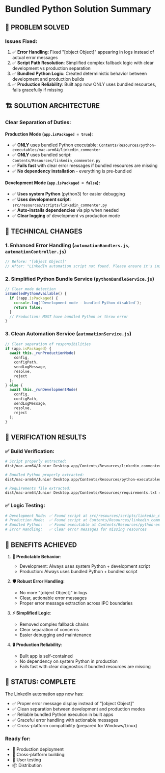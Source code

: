 # Bundled Python Solution Summary

## 🎯 **PROBLEM SOLVED**

### Issues Fixed:

1. ✅ **Error Handling**: Fixed "[object Object]" appearing in logs instead of actual error messages
2. ✅ **Script Path Resolution**: Simplified complex fallback logic with clear development vs production separation
3. ✅ **Bundled Python Logic**: Created deterministic behavior between development and production builds
4. ✅ **Production Reliability**: Built app now ONLY uses bundled resources, fails gracefully if missing

## 🏗️ **SOLUTION ARCHITECTURE**

### Clear Separation of Duties:

#### **Production Mode** (`app.isPackaged = true`):

- ✅ **ONLY** uses bundled Python executable: `Contents/Resources/python-executables/mac-arm64/linkedin_commenter`
- ✅ **ONLY** uses bundled script: `Contents/Resources/linkedin_commenter.py`
- ✅ **Fails fast** with clear error messages if bundled resources are missing
- ✅ **No dependency installation** - everything is pre-bundled

#### **Development Mode** (`app.isPackaged = false`):

- ✅ **Uses system Python** (python3) for easier debugging
- ✅ **Uses development script**: `src/resources/scripts/linkedin_commenter.py`
- ✅ **Auto-installs dependencies** via pip when needed
- ✅ **Clear logging** of development vs production mode

## 🔧 **TECHNICAL CHANGES**

### 1. **Enhanced Error Handling** (`automationHandlers.js`, `automationController.js`)

```javascript
// Before: "[object Object]"
// After: "LinkedIn automation script not found. Please ensure it's installed correctly."
```

### 2. **Simplified Python Bundle Service** (`pythonBundleService.js`)

```javascript
// Clear mode detection
isBundledPythonAvailable() {
  if (!app.isPackaged) {
    console.log(`Development mode - bundled Python disabled`);
    return false;
  }
  // Production: MUST have bundled Python or throw error
}
```

### 3. **Clean Automation Service** (`automationService.js`)

```javascript
// Clear separation of responsibilities
if (app.isPackaged) {
  await this._runProductionMode(
    config,
    configPath,
    sendLogMessage,
    resolve,
    reject
  );
} else {
  await this._runDevelopmentMode(
    config,
    configPath,
    sendLogMessage,
    resolve,
    reject
  );
}
```

## 🧪 **VERIFICATION RESULTS**

### ✅ Build Verification:

```bash
# Script properly extracted:
dist/mac-arm64/Junior Desktop.app/Contents/Resources/linkedin_commenter.py ✅

# Bundled Python properly extracted:
dist/mac-arm64/Junior Desktop.app/Contents/Resources/python-executables/mac-arm64/linkedin_commenter ✅

# Requirements file extracted:
dist/mac-arm64/Junior Desktop.app/Contents/Resources/requirements.txt ✅
```

### ✅ Logic Testing:

```bash
# Development Mode: ✅ Found script at src/resources/scripts/linkedin_commenter.py
# Production Mode:  ✅ Found script at Contents/Resources/linkedin_commenter.py
# Bundled Python:   ✅ Found executable at Contents/Resources/python-executables/mac-arm64/linkedin_commenter
# Error Handling:   ✅ Clear error messages for missing resources
```

## 🚀 **BENEFITS ACHIEVED**

1. **🎯 Predictable Behavior**:

   - Development: Always uses system Python + development script
   - Production: Always uses bundled Python + bundled script

2. **🛡️ Robust Error Handling**:

   - No more "[object Object]" in logs
   - Clear, actionable error messages
   - Proper error message extraction across IPC boundaries

3. **⚡ Simplified Logic**:

   - Removed complex fallback chains
   - Clear separation of concerns
   - Easier debugging and maintenance

4. **🔒 Production Reliability**:
   - Built app is self-contained
   - No dependency on system Python in production
   - Fails fast with clear diagnostics if bundled resources are missing

## 🎉 **STATUS: COMPLETE**

The LinkedIn automation app now has:

- ✅ Proper error message display instead of "[object Object]"
- ✅ Clean separation between development and production modes
- ✅ Reliable bundled Python execution in built apps
- ✅ Graceful error handling with actionable messages
- ✅ Cross-platform compatibility (prepared for Windows/Linux)

### Ready for:

- 🚀 Production deployment
- 🔄 Cross-platform building
- 🧪 User testing
- 📦 Distribution
